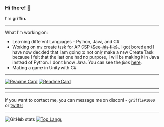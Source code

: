 ### Hi there! 👋

I'm **griffin**.

***

What I'm working on: 
* Learning different Languages - Python, Java, and C#
* Working on my create task for AP CSP ~~(See [this](https://github.com/gr1ffin/Python-Creations/blob/main/CreateTask.py) file).~~. I got bored and I have now decided that I am going to not only make a new Create Task because I felt that the last one had no purpose, I will be making it in Java instead of Python. I don't know Java. You can see the *files* [here](https://github.com/gr1ffin/MathTask/tree/main/src).
* Making a game in Unity with C#
***
[![Readme Card](https://github-readme-stats.vercel.app/api/pin/?username=gr1ffin&repo=UnityTests&theme=tokyonight)](https://github.com/gr1ffin/UnityTests)
[![Readme Card](https://github-readme-stats.vercel.app/api/pin/?username=gr1ffin&repo=MathTask&theme=tokyonight)](https://github.com/gr1ffin/MathTask)
***

***

If you want to contact me, you can message me on discord - ``griffin#1000`` or [twitter](https://twitter.com/gr1ffinvr)


***
![GitHub stats](https://github-readme-stats.vercel.app/api?username=gr1ffin&show_icons=true&theme=tokyonight)
[![Top Langs](https://github-readme-stats.vercel.app/api/top-langs/?username=gr1ffin&layout=compact&theme=tokyonight)](https://github.com/anuraghazra/github-readme-stats)


